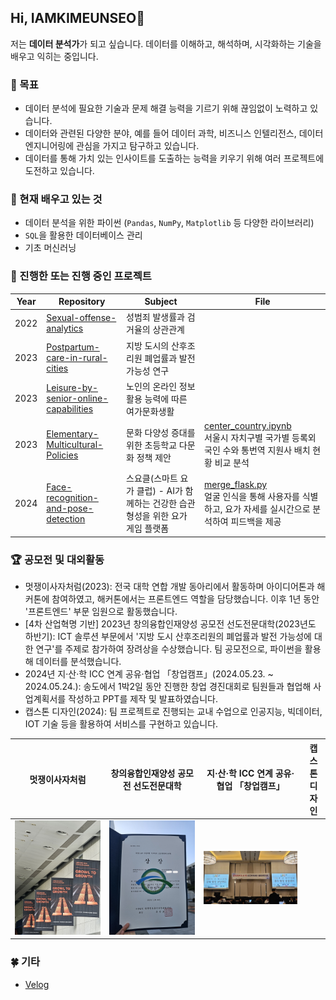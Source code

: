 ## Hi, IAMKIMEUNSEO👋
저는 **데이터 분석가**가 되고 싶습니다. 데이터를 이해하고, 해석하며, 시각화하는 기술을 배우고 익히는 중입니다.

### 🔭 목표
- 데이터 분석에 필요한 기술과 문제 해결 능력을 기르기 위해 끊임없이 노력하고 있습니다.
- 데이터와 관련된 다양한 분야, 예를 들어 데이터 과학, 비즈니스 인텔리전스, 데이터 엔지니어링에 관심을 가지고 탐구하고 있습니다.
- 데이터를 통해 가치 있는 인사이트를 도출하는 능력을 키우기 위해 여러 프로젝트에 도전하고 있습니다.

### 🌱 현재 배우고 있는 것
- 데이터 분석을 위한 파이썬 (`Pandas`, `NumPy`, `Matplotlib` 등 다양한 라이브러리)
- `SQL`을 활용한 데이터베이스 관리
- 기초 머신러닝

### 🚀 진행한 또는 진행 중인 프로젝트
| Year | Repository | Subject | File|
|---|---|---|---|
| 2022 | [Sexual-offense-analytics](https://github.com/IAMKIMEUNSEO/Sexual-offense-analytics.git) |성범죄 발생률과 검거율의 상관관계
| 2023 | [Postpartum-care-in-rural-cities](https://github.com/IAMKIMEUNSEO/Postpartum-care-in-rural-cities.git) | 지방 도시의 산후조리원 폐업률과 발전 가능성 연구 |
| 2023 | [Leisure-by-senior-online-capabilities](https://github.com/IAMKIMEUNSEO/leisure-by-senior-online-capabilities.git) | 노인의 온라인 정보 활용 능력에 따른 여가문화생활 |
| 2023 | [Elementary-Multicultural-Policies](https://github.com/IAMKIMEUNSEO/Elementary-Multicultural-Policies.git) | 문화 다양성 증대를 위한 초등학교 다문화 정책 제안 | [center_country.ipynb](https://github.com/IAMKIMEUNSEO/Elementary-Multicultural-Policies/blob/main/Python/center_country.ipynb)<br>서울시 자치구별 국가별 등록외국인 수와 통번역 지원사 배치 현황 비교 분석
|2024| [Face-recognition-and-pose-detection](https://github.com/2024-four-leaf-clover/Face-recognition-and-pose-detection.git)|스요클(스마트 요가 클럽) - AI가 함께하는 건강한 습관 형성을 위한 요가 게임 플랫폼| [merge_flask.py](https://github.com/2024-four-leaf-clover/Face-recognition-and-pose-detection/blob/main/merge_flask.py)<br> 얼굴 인식을 통해 사용자를 식별하고, 요가 자세를 실시간으로 분석하여 피드백을 제공

### 🏆 공모전 및 대외활동
- 멋쟁이사자처럼(2023): 전국 대학 연합 개발 동아리에서 활동하며 아이디어톤과 해커톤에 참여하였고, 해커톤에서는 프론트엔드 역할을 담당했습니다. 이후 1년 동안 '프론트엔드' 부문 임원으로 활동했습니다.
- [4차 산업혁명 기반] 2023년 창의융합인재양성 공모전 선도전문대학(2023년도 하반기): ICT 솔루션 부문에서 '지방 도시 산후조리원의 폐업률과 발전 가능성에 대한 연구'를 주제로 참가하여 장려상을 수상했습니다. 팀 공모전으로, 파이썬을 활용해 데이터를 분석했습니다.
- 2024년 지·산·학 ICC 연계 공유·협업 「창업캠프」(2024.05.23. ~ 2024.05.24.): 송도에서 1박2일 동안 진행한 창업 경진대회로 팀원들과 협업해 사업계획서를 작성하고 PPT를 제작 및 발표하였습니다.
- 캡스톤 디자인(2024): 팀 프로젝트로 진행되는 교내 수업으로 인공지능, 빅데이터, IOT 기술 등을 활용하여 서비스를 구현하고 있습니다.

|멋쟁이사자처럼|창의융합인재양성 공모전 선도전문대학|지·산·학  ICC 연계 공유·협업 「창업캠프」|캡스톤 디자인|
|:---:|:---:|:---:|:---:|
|![멋쟁이사자처럼](https://github.com/IAMKIMEUNSEO/IAMKIMEUNSEO/blob/main/%EB%A9%8B%EC%9F%81%EC%9D%B4%20%EC%82%AC%EC%9E%90%EC%B2%98%EB%9F%BC.jpg)|![창의융합인재양성 공모전 선도전문대학(2023년도 하반기)](https://github.com/IAMKIMEUNSEO/IAMKIMEUNSEO/blob/main/ICT%20%EC%86%94%EB%A3%A8%EC%85%98%20%EA%B3%B5%EB%AA%A8%EC%A0%84%20%EC%83%81%EC%9E%A5.jpg)|![지·산·학 ICC 연계 공유·협업 「창업캠프」](https://github.com/IAMKIMEUNSEO/IAMKIMEUNSEO/blob/main/%EC%A7%80%EC%82%B0%ED%95%99%20%EA%B3%B5%EC%9C%A0%ED%98%91%EC%97%85%EC%B0%BD%EC%97%85%EC%BA%A0%ED%94%84.jpg)||
  
### 🍀 기타
- [Velog](https://velog.io/@eunseo63/series)
